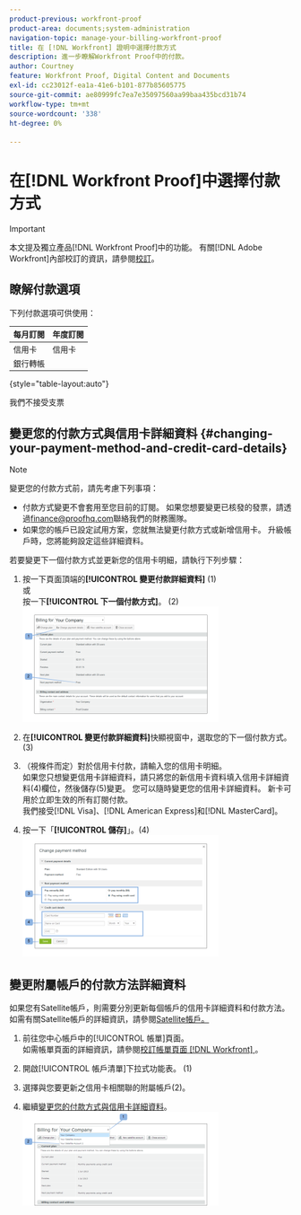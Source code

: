 ```yaml
---
product-previous: workfront-proof
product-area: documents;system-administration
navigation-topic: manage-your-billing-workfront-proof
title: 在 [!DNL Workfront] 證明中選擇付款方式
description: 進一步瞭解Workfront Proof中的付款。
author: Courtney
feature: Workfront Proof, Digital Content and Documents
exl-id: cc23012f-ea1a-41e6-b101-877b85605775
source-git-commit: ae80999fc7ea7e35097560aa99baa435bcd31b74
workflow-type: tm+mt
source-wordcount: '338'
ht-degree: 0%

---
```


# 在[!DNL Workfront Proof]中選擇付款方式

>[!IMPORTANT]
>
>本文提及獨立產品[!DNL Workfront Proof]中的功能。 有關[!DNL Adobe Workfront]內部校訂的資訊，請參閱[校訂](../../../review-and-approve-work/proofing/proofing.md)。

## 瞭解付款選項

下列付款選項可供使用：

| **每月訂閱** | **年度訂閱** |
|---|---|
| 信用卡 | 信用卡 |
| 銀行轉帳 |

{style="table-layout:auto"}

我們不接受支票

## 變更您的付款方式與信用卡詳細資料 {#changing-your-payment-method-and-credit-card-details}

>[!NOTE]
>
>變更您的付款方式前，請先考慮下列事項：
>
>* 付款方式變更不會套用至您目前的訂閱。 如果您想要變更已核發的發票，請透過[finance@proofhq.com](mailto:finance@proofhq.com)聯絡我們的財務團隊。
>* 如果您的帳戶已設定試用方案，您就無法變更付款方式或新增信用卡。 升級帳戶時，您將能夠設定這些詳細資料。
>



若要變更下一個付款方式並更新您的信用卡明細，請執行下列步驟：

1. 按一下頁面頂端的&#x200B;**[!UICONTROL 變更付款詳細資料]** (1)\
   或\
   按一下&#x200B;**[!UICONTROL 下一個付款方式]**。 (2)\
   ![Payment_and_CC_details1.png](assets/payment-and-cc-details1-350x205.png)

1. 在&#x200B;**[!UICONTROL 變更付款詳細資料]**&#x200B;快顯視窗中，選取您的下一個付款方式。 (3)
1. （視條件而定）對於信用卡付款，請輸入您的信用卡明細。\
   如果您只想變更信用卡詳細資料，請只將您的新信用卡資料填入信用卡詳細資料(4)欄位，然後儲存(5)變更。 您可以隨時變更您的信用卡詳細資料。 新卡可用於立即生效的所有訂閱付款。\
   我們接受[!DNL Visa]、[!DNL American Express]和[!DNL MasterCard]。

1. 按一下「**[!UICONTROL 儲存]**」。(4)\
   ![Payment_and_CC_details.png](assets/payment-and-cc-details-350x217.png)

## 變更附屬帳戶的付款方法詳細資料

如果您有Satellite帳戶，則需要分別更新每個帳戶的信用卡詳細資料和付款方法。 如需有關Satellite帳戶的詳細資訊，請參閱[Satellite帳戶。](https://support.workfront.com/hc/en-us/sections/115000921108-Satellite-accounts)

1. 前往您中心帳戶中的[!UICONTROL 帳單]頁面。\
   如需帳單頁面的詳細資訊，請參閱[校訂帳單頁面 [!DNL Workfront] ](../../../workfront-proof/wp-billingsettings/manage-your-billing/wp-billing-page.md)。

1. 開啟[!UICONTROL 帳戶清單]下拉式功能表。 (1)
1. 選擇與您要更新之信用卡相關聯的附屬帳戶(2)。
1. 繼續[變更您的付款方式與信用卡詳細資料](#changing-your-payment-method-and-credit-card-details)。\
   ![Satellite_Account_Billing_Page.png](assets/satellite-account-billing-page-350x167.png)
